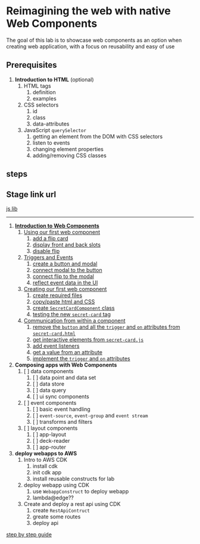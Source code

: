 # Reimagining the web with native Web Components

The goal of this lab is to showcase web components as an option when creating web application, with a focus on reusability and easy of use 


## Prerequisites
1. **Introduction to HTML** (optional)
    1. HTML tags
        1. definition
        1. examples
    1. CSS selectors
        1. id
        1. class
        1. data-attributes
    1. JavaScript `querySelector`
        1. getting an element from the DOM with CSS selectors
        1. listen to events
        1. changing element properties
        1. adding/removing CSS classes

## steps

## Stage link url
[js lib](https://d1hhjlyh3vlkqr.cloudfront.net/main.js)



---

1. [**Introduction to Web Components**](./step-by-step.md#chapter-1-intro-to-web-components)
    1. [Using our first web component](./step-by-step.md#section-1-using-our-firsts-components)
        1. [add a flip card](./step-by-step.md#activity-1-add-a-flip-card)
        2. [display front and back slots](./step-by-step.md#activity-2-display-front-and-back-slots)
        3. [disable flip](./step-by-step.md#activity-3-disable-flip)
    2. [Triggers and Events](./step-by-step.md#section-2-triggers-and-events)
        1. [create a button and modal](./step-by-step.md#activity-1-create-a-button-and-a-modal)
        2. [connect modal to the button](./step-by-step.md#activity-2-connect-modal-to-button)
        3. [connect flip to the modal](./step-by-step.md#activity-3-connect-flip-to-modal)
        4. [reflect event data in the UI](step-by-step.md#activity-4-reflect-event-data-in-ui)
    3. [Creating our first web component](step-by-step.md#section-3-creating-our-first-web-component)
        1. [create required files](./step-by-step.md#activity-1-create-required-files)
        2. [copy/paste html and CSS](./step-by-step.md#activity-2-copy-paste-html-and-css)
        3. [create `SecretCardComponent` class](./step-by-step.md#activity-3-create-secretcardcomponent-class)
        4. [testing the new `secret-card` tag](./step-by-step.md#activity-4-testing-the-new-secret-card-tag)
    4. [Communication from within a component](./step-by-step.md#section-4-comunication-from-within-a-component)
        1. [remove the `button` and all the `trigger` and `on` attributes from `secret-card.html`](./step-by-step.md#activity-1-remove-the-button-ui-data-sync-and-all-the-trigger-and-on-attributes-from-secret-cardhtml)
        2. [get interactive elements from `secret-card.js`](./step-by-step.md#activity-2get-interactive-elements-from-secret-cardjs)
        3. [add event listeners](./step-by-step.md#activity-3-add-event-listeners)
        4. [get a value from an attribute](step-by-step.md#activity-4-get-a-value-from-an-attribute)
        5. [implement the `trigger` and `on` attributes](./step-by-step.md#activity-5-implement-the-trigger-and-on-attributes)
    <!-- 1. Let's share our component -->
2. **Composing apps with Web Components**
    1. [ ] data components
       1. [ ] data point and data set
       2. [ ] data store
       3. [ ] data query
       4. [ ] ui sync components
    2. [ ] event components
       1. [ ] basic event handling
       2. [ ] `event-source`, `event-group` and `event stream`
       3. [ ] transforms and filters
    3. [ ] layout components
       1. [ ] app-layout
       2. [ ] deck-reader
       3. [ ] app-router
3. **deploy webapps to AWS**
    1. Intro to AWS CDK
        1. install cdk
        2. init cdk app
        3. install reusable constructs for lab
    2. deploy webapp using CDK
        1. use `WebappConstruct` to deploy webapp
        2. lambda@edge??
    3. Create and deploy a rest api using CDK
        1. create `RestApiContruct`
        2. greate some routes
        3. deploy api











[step by step guide](./step-by-step.md#chapter-1-intro-to-web-components)